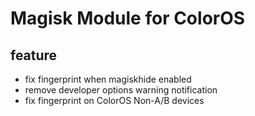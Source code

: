 # Magisk Module for ColorOS

## feature

- fix fingerprint when magiskhide enabled
- remove developer options warning notification
- fix fingerprint on ColorOS Non-A/B devices

